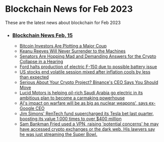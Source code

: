 # Blockchain News for Feb 2023
These are the latest news about blockchain for Feb 2023
- ### [Blockchain News Feb, 15](./15)
    - [Bitcoin Investors Are Plotting a Major Coup](https://www.wired.com/story/crypto-bitcoin-grayscale-coup/) 
    - [Keanu Reeves Will Never Surrender to the Machines](https://www.wired.com/story/keanu-reeves-chad-stahelski-interview/) 
    - [Senators Are Hopping Mad and Demanding Answers for the Crypto Collapse in a Hearing](https://gizmodo.com/crypto-hearing-senate-banking-ftx-terra-luna-bitcoin-1850112349) 
    - [Ford halts production of electric F-150 due to possible battery issue](https://www.cnn.com/2023/02/14/business/ford-f-150-lightning-production-stop-battery/index.html) 
    - [US stocks end volatile session mixed after inflation cools by less than expected](https://markets.businessinsider.com/news/stocks/stock-market-news-today-dow-inflation-cpi-economy-fed-nasdaq-2023-2) 
    - [Serious About Your Crypto Project? Binance's CEO Says You Should Move](https://slashdot.org/story/23/02/14/1651254/serious-about-your-crypto-project-binances-ceo-says-you-should-move) 
    - [Lucid Motors is helping oil-rich Saudi Arabia go electric in its ambitious plan to become a carmaking powerhouse](https://markets.businessinsider.com/news/commodities/lucid-saudi-arabia-oil-electric-vehicle-ev-carmaking-hub-push-2023-2) 
    - [AI's impact on warfare will be as big as nuclear weapons', says ex-Google CEO](https://www.businessinsider.com/ai-impact-war-nuclear-weapons-eric-schmidt-google-ex-ceo-2023-2) 
    - [Jim Simons' RenTech fund supercharged its Tesla bet last quarter, boosting its value 1,000 times to over $400 million](https://markets.businessinsider.com/news/stocks/renaissance-technologies-rentech-jim-simons-tesla-stock-elon-musk-portfolio-2023-2) 
    - [Sam Bankman Fried used a VPN, raising 'potential concerns' he may have accessed crypto exchanges or the dark web. His lawyers say he was just streaming the Super Bowl.](https://www.businessinsider.com/sam-bankman-fried-lawyers-vpn-concerns-streaming-super-bowl-nfl-2023-2) 
